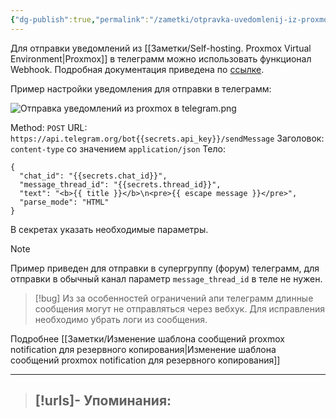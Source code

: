 ```yaml
---
{"dg-publish":true,"permalink":"/zametki/otpravka-uvedomlenij-iz-proxmox-v-telegram-s-ispolzovaniem-webhook/","created":"2025-03-03 16:05","updated":"2025-03-16T18:52:52+03:00"}
---
```


Для отправки уведомлений из [[Заметки/Self-hosting. Proxmox Virtual Environment\|Proxmox]] в телеграмм можно использовать функционал Webhook. Подробная документация приведена по [ссылке](https://proxmox.deniom.ru:8006/pve-docs/chapter-notifications.html#notification_targets_webhook). 

Пример настройки уведомления для отправки в телеграмм:

![Отправка уведомлений из proxmox в telegram.png](/img/user/%D0%98%D1%81%D1%85%D0%BE%D0%B4%D0%BD%D0%B8%D0%BA%D0%B8/%D0%9E%D1%82%D0%BF%D1%80%D0%B0%D0%B2%D0%BA%D0%B0%20%D1%83%D0%B2%D0%B5%D0%B4%D0%BE%D0%BC%D0%BB%D0%B5%D0%BD%D0%B8%D0%B9%20%D0%B8%D0%B7%20proxmox%20%D0%B2%20telegram.png)

Method: `POST`
URL: `https://api.telegram.org/bot{{secrets.api_key}}/sendMessage`
Заголовок: `content-type` со значением `application/json`
Тело:
```
{
  "chat_id": "{{secrets.chat_id}}",
  "message_thread_id": "{{secrets.thread_id}}",
  "text": "<b>{{ title }}</b>\n<pre>{{ escape message }}</pre>",
  "parse_mode": "HTML"
}
```
В секретах указать необходимые параметры.

> [!note]
> Пример приведен для отправки в супергруппу (форум) телеграмм, для отправки в обычный канал параметр `message_thread_id` в теле не нужен.

> [!bug]
> Из за особенностей ограничений апи телеграмм длинные сообщения могут не отправляться через вебхук. Для исправления необходимо убрать логи из сообщения.

Подробнее [[Заметки/Изменение шаблона сообщений proxmox notification для резервного копирования\|Изменение шаблона сообщений proxmox notification для резервного копирования]]

---
> [!urls]- Упоминания:
> - 